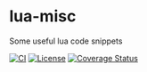 # lua-misc

Some useful lua code snippets

[![CI](https://img.shields.io/github/workflow/status/kinbei/lua-misc/CI?style=flat-square)](https://github.com/kinbei/lua-misc/actions?query=workflow%3ACI)
[![License](http://img.shields.io/badge/License-MIT-brightgreen.svg?style=flat-square)](LICENSE)
[![Coverage Status](https://img.shields.io/coveralls/kinbei/lua-misc/lua-code-snippets.svg?style=flat-square)](https://coveralls.io/github/kinbei/lua-misc?branch=master)
